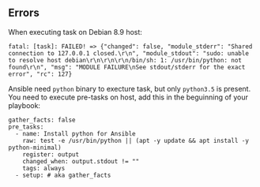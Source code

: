 Errors
------

When executing task on Debian 8.9 host:
```
fatal: [task]: FAILED! => {"changed": false, "module_stderr": "Shared connection to 127.0.0.1 closed.\r\n", "module_stdout": "sudo: unable to resolve host debian\r\n\r\n\r\n/bin/sh: 1: /usr/bin/python: not found\r\n", "msg": "MODULE FAILURE\nSee stdout/stderr for the exact error", "rc": 127}
```
Ansible need `python` binary to execture task, but only `python3.5` is present.   
You need to execute pre-tasks on host, add this in the beguinning of your playbook:
```
gather_facts: false
pre_tasks:
  - name: Install python for Ansible
    raw: test -e /usr/bin/python || (apt -y update && apt install -y python-minimal)
    register: output
    changed_when: output.stdout != ""
    tags: always
  - setup: # aka gather_facts
```
